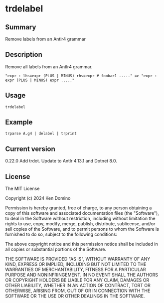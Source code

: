 # trdelabel

## Summary

Remove labels from an Antlr4 grammar

## Description

Remove all labels from an Antlr4 grammar.

    "expr : lhs=expr (PLUS | MINUS) rhs=expr # foobar1 ....." => "expr : expr (PLUS | MINUS) expr ....."

## Usage

    trdelabel

## Example

    trparse A.g4 | delabel | trprint

## Current version

0.22.0 Add trdot. Update to Antlr 4.13.1 and Dotnet 8.0.

## License

The MIT License

Copyright (c) 2024 Ken Domino

Permission is hereby granted, free of charge, 
to any person obtaining a copy of this software and 
associated documentation files (the "Software"), to 
deal in the Software without restriction, including 
without limitation the rights to use, copy, modify, 
merge, publish, distribute, sublicense, and/or sell 
copies of the Software, and to permit persons to whom 
the Software is furnished to do so, 
subject to the following conditions:

The above copyright notice and this permission notice 
shall be included in all copies or substantial portions of the Software.

THE SOFTWARE IS PROVIDED "AS IS", WITHOUT WARRANTY OF ANY KIND, 
EXPRESS OR IMPLIED, INCLUDING BUT NOT LIMITED TO THE WARRANTIES 
OF MERCHANTABILITY, FITNESS FOR A PARTICULAR PURPOSE AND NONINFRINGEMENT. 
IN NO EVENT SHALL THE AUTHORS OR COPYRIGHT HOLDERS BE LIABLE FOR 
ANY CLAIM, DAMAGES OR OTHER LIABILITY, WHETHER IN AN ACTION OF CONTRACT, 
TORT OR OTHERWISE, ARISING FROM, OUT OF OR IN CONNECTION WITH THE 
SOFTWARE OR THE USE OR OTHER DEALINGS IN THE SOFTWARE.
